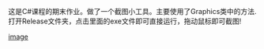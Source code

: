 这是C#课程的期末作业。做了一个截图小工具。主要使用了Graphics类中的方法.
打开Release文件夹，点击里面的exe文件即可直接运行，拖动鼠标即可截图!

[image](https://user-images.githubusercontent.com/53821033/123549510-ef7d6b00-d758-11eb-98cc-c6d653c5630d.png)
